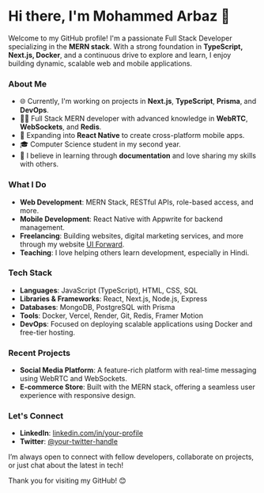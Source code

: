 # Hi there, I'm Mohammed Arbaz 👋

Welcome to my GitHub profile! I'm a passionate Full Stack Developer specializing in the **MERN stack**. With a strong foundation in **TypeScript, Next.js, Docker**, and a continuous drive to explore and learn, I enjoy building dynamic, scalable web and mobile applications.  

### About Me

- 🌐 Currently, I'm working on projects in **Next.js**, **TypeScript**, **Prisma**, and **DevOps**.
- 🧑‍💻 Full Stack MERN developer with advanced knowledge in **WebRTC**, **WebSockets**, and **Redis**.
- 📱 Expanding into **React Native** to create cross-platform mobile apps.
- 🎓 Computer Science student in my second year.
- 🌱 I believe in learning through **documentation** and love sharing my skills with others.

### What I Do

- **Web Development**: MERN Stack, RESTful APIs, role-based access, and more.
- **Mobile Development**: React Native with Appwrite for backend management.
- **Freelancing**: Building websites, digital marketing services, and more through my website [UI Forward](https://mybusinessweb.vercel.app).
- **Teaching**: I love helping others learn development, especially in Hindi.

### Tech Stack

- **Languages**: JavaScript (TypeScript), HTML, CSS, SQL
- **Libraries & Frameworks**: React, Next.js, Node.js, Express
- **Databases**: MongoDB, PostgreSQL with Prisma
- **Tools**: Docker, Vercel, Render, Git, Redis, Framer Motion
- **DevOps**: Focused on deploying scalable applications using Docker and free-tier hosting.

### Recent Projects

- **Social Media Platform**: A feature-rich platform with real-time messaging using WebRTC and WebSockets.
- **E-commerce Store**: Built with the MERN stack, offering a seamless user experience with responsive design.

### Let's Connect

- **LinkedIn**: [linkedin.com/in/your-profile](www.linkedin.com/in/mohammed-arbaz-75998a268)
- **Twitter**: [@your-twitter-handle](https://twitter.com/mo_arbaz01)

I’m always open to connect with fellow developers, collaborate on projects, or just chat about the latest in tech!

Thank you for visiting my GitHub! 😊
